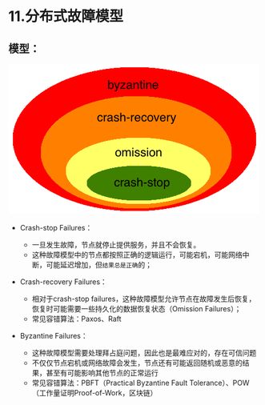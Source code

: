 # 11.分布式故障模型

## 模型：
![Img](docs/software-engineering/06-architecture/02-%E5%88%86%E5%B8%83%E5%BC%8F%E4%B8%8E%E6%9E%B6%E6%9E%84/attachments/12.%E5%88%86%E5%B8%83%E5%BC%8F%E6%95%85%E9%9A%9C%E6%A8%A1%E5%9E%8B/57f071d83d6d9a489a28bf97c415e1aa_MD5.png)

* Crash-stop Failures：
    * 一旦发生故障，节点就停止提供服务，并且不会恢复。
    * 这种故障模型中的节点都按照正确的逻辑运行，可能宕机，可能网络中断，可能延迟增加，但`结果总是正确`的；

* Crash-recovery Failures：
    * 相对于crash-stop failures，这种故障模型允许节点在故障发生后恢复，恢复时可能需要一些持久化的数据恢复状态（Omission Failures）；
    * 常见容错算法：Paxos、Raft

* Byzantine Failures：
    * 这种故障模型需要处理拜占庭问题，因此也是最难应对的，存在可信问题
    * 不仅仅节点宕机或网络故障会发生，节点还有可能返回随机或恶意的结果，甚至有可能影响其他节点的正常运行
    * 常见容错算法：PBFT（Practical Byzantine Fault Tolerance）、POW（工作量证明Proof-of-Work，区块链）
